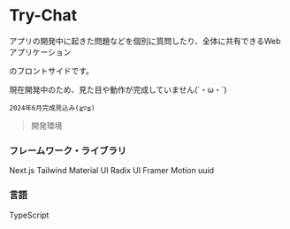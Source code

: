 # Try-Chat

アプリの開発中に起きた問題などを個別に質問したり、全体に共有できるWebアプリケーション

のフロントサイドです。

現在開発中のため、見た目や動作が完成していません(´・ω・`)

``2024年6月完成見込み(≧▽≦)``

> 開発環境

### フレームワーク・ライブラリ
Next.js
Tailwind
Material UI
Radix UI
Framer Motion
uuid

### 言語
TypeScript


